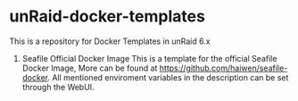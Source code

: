 # unRaid-docker-templates
This is a repository for Docker Templates in unRaid 6.x

1) Seafile Official Docker Image
This is a template for the official Seafile Docker Image, More can be found at https://github.com/haiwen/seafile-docker.
All mentioned enviroment variables in the description can be set through the WebUI.
